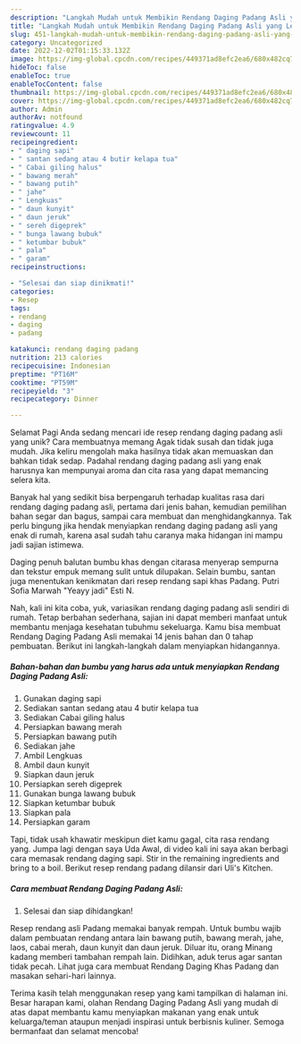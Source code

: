```yaml
---
description: "Langkah Mudah untuk Membikin Rendang Daging Padang Asli yang Lezat, Enak"
title: "Langkah Mudah untuk Membikin Rendang Daging Padang Asli yang Lezat, Enak"
slug: 451-langkah-mudah-untuk-membikin-rendang-daging-padang-asli-yang-lezat-enak
category: Uncategorized
date: 2022-12-02T01:15:33.132Z
image: https://img-global.cpcdn.com/recipes/449371ad8efc2ea6/680x482cq70/rendang-daging-padang-asli-foto-resep-utama.jpg
hideToc: false
enableToc: true
enableTocContent: false
thumbnail: https://img-global.cpcdn.com/recipes/449371ad8efc2ea6/680x482cq70/rendang-daging-padang-asli-foto-resep-utama.jpg
cover: https://img-global.cpcdn.com/recipes/449371ad8efc2ea6/680x482cq70/rendang-daging-padang-asli-foto-resep-utama.jpg
author: Admin
authorAv: notfound
ratingvalue: 4.9
reviewcount: 11
recipeingredient:
- " daging sapi"
- " santan sedang atau 4 butir kelapa tua"
- " Cabai giling halus"
- " bawang merah"
- " bawang putih"
- " jahe"
- " Lengkuas"
- " daun kunyit"
- " daun jeruk"
- " sereh digeprek"
- " bunga lawang bubuk"
- " ketumbar bubuk"
- " pala"
- " garam"
recipeinstructions:

- "Selesai dan siap dinikmati!"
categories:
- Resep
tags:
- rendang
- daging
- padang

katakunci: rendang daging padang 
nutrition: 213 calories
recipecuisine: Indonesian
preptime: "PT16M"
cooktime: "PT59M"
recipeyield: "3"
recipecategory: Dinner

---
```



Selamat Pagi Anda sedang mencari ide resep rendang daging padang asli yang unik? Cara membuatnya memang Agak tidak susah dan tidak juga mudah. Jika keliru mengolah maka hasilnya tidak akan memuaskan dan bahkan tidak sedap. Padahal rendang daging padang asli yang enak harusnya kan mempunyai aroma dan cita rasa yang dapat memancing selera kita.


Banyak hal yang sedikit bisa berpengaruh terhadap kualitas rasa dari rendang daging padang asli, pertama dari jenis bahan, kemudian pemilihan bahan segar dan bagus, sampai cara membuat dan menghidangkannya. Tak perlu bingung jika hendak menyiapkan rendang daging padang asli yang enak di rumah, karena asal sudah tahu caranya maka hidangan ini mampu jadi sajian istimewa.

Daging penuh balutan bumbu khas dengan citarasa menyerap sempurna dan tekstur empuk memang sulit untuk dilupakan. Selain bumbu, santan juga menentukan kenikmatan dari resep rendang sapi khas Padang. Putri Sofia Marwah &#34;Yeayy jadi&#34; Esti N.


Nah, kali ini kita coba, yuk, variasikan rendang daging padang asli sendiri di rumah. Tetap berbahan sederhana, sajian ini dapat memberi manfaat untuk membantu menjaga kesehatan tubuhmu sekeluarga. Kamu bisa membuat Rendang Daging Padang Asli memakai 14 jenis bahan dan 0 tahap pembuatan. Berikut ini langkah-langkah dalam menyiapkan hidangannya.

<!--inarticleads1-->

##### Bahan-bahan dan bumbu yang harus ada untuk menyiapkan Rendang Daging Padang Asli:

1. Gunakan  daging sapi
1. Sediakan  santan sedang atau 4 butir kelapa tua
1. Sediakan  Cabai giling halus
1. Persiapkan  bawang merah
1. Persiapkan  bawang putih
1. Sediakan  jahe
1. Ambil  Lengkuas
1. Ambil  daun kunyit
1. Siapkan  daun jeruk
1. Persiapkan  sereh digeprek
1. Gunakan  bunga lawang bubuk
1. Siapkan  ketumbar bubuk
1. Siapkan  pala
1. Persiapkan  garam


Tapi, tidak usah khawatir meskipun diet kamu gagal, cita rasa rendang yang. Jumpa lagi dengan saya Uda Awal, di video kali ini saya akan berbagi cara memasak rendang daging sapi. Stir in the remaining ingredients and bring to a boil. Berikut resep rendang padang dilansir dari Uli&#39;s Kitchen. 

<!--inarticleads2-->

##### Cara membuat Rendang Daging Padang Asli:


1. Selesai dan siap dihidangkan!

Resep rendang asli Padang memakai banyak rempah. Untuk bumbu wajib dalam pembuatan rendang antara lain bawang putih, bawang merah, jahe, laos, cabai merah, daun kunyit dan daun jeruk. Diluar itu, orang Minang kadang memberi tambahan rempah lain. Didihkan, aduk terus agar santan tidak pecah. Lihat juga cara membuat Rendang Daging Khas Padang dan masakan sehari-hari lainnya. 

Terima kasih telah menggunakan resep yang kami tampilkan di halaman ini. Besar harapan kami, olahan Rendang Daging Padang Asli yang mudah di atas dapat membantu kamu menyiapkan makanan yang enak untuk keluarga/teman ataupun menjadi inspirasi untuk berbisnis kuliner. Semoga bermanfaat dan selamat mencoba!
